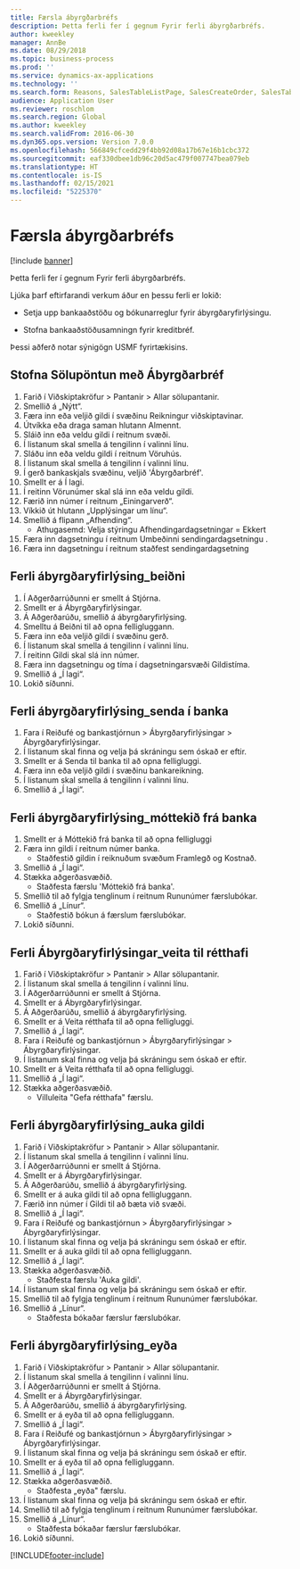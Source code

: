 ```yaml
---
title: Færsla ábyrgðarbréfs
description: Þetta ferli fer í gegnum Fyrir ferli ábyrgðarbréfs.
author: kweekley
manager: AnnBe
ms.date: 08/29/2018
ms.topic: business-process
ms.prod: ''
ms.service: dynamics-ax-applications
ms.technology: ''
ms.search.form: Reasons, SalesTableListPage, SalesCreateOrder, SalesTable, BankLGRequestForm, BankLGRequestFormRequest, BankLGGuarantee, BankLGFormSubmitToBank, BankDocumentAgreementLineLookup, BankLGFormReceiveFromBank, LedgerJournalTable, LedgerJournalTransDaily, BankLGRequestFormGiveToBeneficiary, BankLGFormGiveToBeneficiary, BankLGRequestFormIncreaseValue, BankLGFormIncreaseValue, BankLGRequestFormLiquidate, BankLGFormLiquidate
audience: Application User
ms.reviewer: roschlom
ms.search.region: Global
ms.author: kweekley
ms.search.validFrom: 2016-06-30
ms.dyn365.ops.version: Version 7.0.0
ms.openlocfilehash: 566849cfcedd29f4bb92d08a17b67e16b1cbc372
ms.sourcegitcommit: eaf330dbee1db96c20d5ac479f007747bea079eb
ms.translationtype: HT
ms.contentlocale: is-IS
ms.lasthandoff: 02/15/2021
ms.locfileid: "5225370"
---
```

# <a name="letter-of-guarantee-transaction"></a>Færsla ábyrgðarbréfs

[!include [banner](../../includes/banner.md)]

Þetta ferli fer í gegnum Fyrir ferli ábyrgðarbréfs.



Ljúka þarf eftirfarandi verkum áður en þessu ferli er lokið:

- Setja upp bankaaðstöðu og bókunarreglur fyrir ábyrgðaryfirlýsingu.

- Stofna bankaaðstöðusamningn fyrir kreditbréf.



Þessi aðferð notar sýnigögn USMF fyrirtækisins.


## <a name="create-sales-order-with-letter-of-guarantee"></a>Stofna Sölupöntun með Ábyrgðarbréf
1. Farið í Viðskiptakröfur > Pantanir > Allar sölupantanir.
2. Smellið á „Nýtt“.
3. Færa inn eða veljið gildi í svæðinu Reikningur viðskiptavinar.
4. Útvíkka eða draga saman hlutann Almennt.
5. Sláið inn eða veldu gildi í reitnum svæði.
6. Í listanum skal smella á tengilinn í valinni línu.
7. Sláðu inn eða veldu gildi í reitnum Vöruhús.
8. Í listanum skal smella á tengilinn í valinni línu.
9. Í gerð bankaskjals svæðinu, veljið 'Ábyrgðarbréf'.
10. Smellt er á Í lagi.
11. Í reitinn Vörunúmer skal slá inn eða veldu gildi.
12. Færið inn númer í reitnum „Einingarverð“.
13. Víkkið út hlutann „Upplýsingar um línu“.
14. Smellið á flipann „Afhending“.
    * Athugasemd: Velja stýringu Afhendingardagsetningar = Ekkert  
15. Færa inn dagsetningu í reitnum Umbeðinni sendingardagsetningu .
16. Færa inn dagsetningu í reitnum staðfest sendingardagsetning

## <a name="process-letter-of-guarantee_request"></a>Ferli ábyrgðaryfirlýsing_beiðni
1. Í Aðgerðarrúðunni er smellt á Stjórna.
2. Smellt er á Ábyrgðaryfirlýsingar.
3. Á Aðgerðarúðu, smellið á ábyrgðaryfirlýsing.
4. Smelltu á Beiðni til að opna felligluggann.
5. Færa inn eða veljið gildi í svæðinu gerð.
6. Í listanum skal smella á tengilinn í valinni línu.
7. Í reitinn Gildi skal slá inn númer.
8. Færa inn dagsetningu og tíma í dagsetningarsvæði Gildistíma.
9. Smellið á „Í lagi“.
10. Lokið síðunni.

## <a name="process-letter-of-guarantee_submit-to-bank"></a>Ferli ábyrgðaryfirlýsing_senda í banka
1. Fara í Reiðufé og bankastjórnun > Ábyrgðaryfirlýsingar > Ábyrgðaryfirlýsingar.
2. Í listanum skal finna og velja þá skráningu sem óskað er eftir.
3. Smellt er á Senda til banka til að opna felligluggi.
4. Færa inn eða veljið gildi í svæðinu bankareikning.
5. Í listanum skal smella á tengilinn í valinni línu.
6. Smellið á „Í lagi“.

## <a name="process-letter-of-guarantee_receive-from-bank"></a>Ferli ábyrgðaryfirlýsing_móttekið frá banka
1. Smellt er á Móttekið frá banka til að opna felligluggi
2. Færa inn gildi í reitnum númer banka.
    * Staðfestið gildin í reiknuðum svæðum Framlegð og Kostnað.  
3. Smellið á „Í lagi“.
4. Stækka aðgerðasvæðið.
    * Staðfesta færslu 'Móttekið frá banka'.  
5. Smellið til að fylgja tenglinum í reitnum Rununúmer færslubókar.
6. Smellið á „Línur“.
    * Staðfestið bókun á færslum færslubókar.  
7. Lokið síðunni.

## <a name="process-letter-of-guarantee_give-to-beneficiary"></a>Ferli Ábyrgðaryfirlýsingar_veita til rétthafi
1. Farið í Viðskiptakröfur > Pantanir > Allar sölupantanir.
2. Í listanum skal smella á tengilinn í valinni línu.
3. Í Aðgerðarrúðunni er smellt á Stjórna.
4. Smellt er á Ábyrgðaryfirlýsingar.
5. Á Aðgerðarúðu, smellið á ábyrgðaryfirlýsing.
6. Smellt er á Veita rétthafa til að opna felligluggi.
7. Smellið á „Í lagi“.
8. Fara í Reiðufé og bankastjórnun > Ábyrgðaryfirlýsingar > Ábyrgðaryfirlýsingar.
9. Í listanum skal finna og velja þá skráningu sem óskað er eftir.
10. Smellt er á Veita rétthafa til að opna felligluggi.
11. Smellið á „Í lagi“.
12. Stækka aðgerðasvæðið.
    * Villuleita "Gefa rétthafa" færslu.  

## <a name="process-letter-of-guarantee_increase-value"></a>Ferli ábyrgðaryfirlýsing_auka gildi
1. Farið í Viðskiptakröfur > Pantanir > Allar sölupantanir.
2. Í listanum skal smella á tengilinn í valinni línu.
3. Í Aðgerðarrúðunni er smellt á Stjórna.
4. Smellt er á Ábyrgðaryfirlýsingar.
5. Á Aðgerðarúðu, smellið á ábyrgðaryfirlýsing.
6. Smellt er á auka gildi til að opna felligluggann.
7. Færið inn númer í Gildi til að bæta við svæði.
8. Smellið á „Í lagi“.
9. Fara í Reiðufé og bankastjórnun > Ábyrgðaryfirlýsingar > Ábyrgðaryfirlýsingar.
10. Í listanum skal finna og velja þá skráningu sem óskað er eftir.
11. Smellt er á auka gildi til að opna felligluggann.
12. Smellið á „Í lagi“.
13. Stækka aðgerðasvæðið.
    * Staðfesta færslu 'Auka gildi'.  
14. Í listanum skal finna og velja þá skráningu sem óskað er eftir.
15. Smellið til að fylgja tenglinum í reitnum Rununúmer færslubókar.
16. Smellið á „Línur“.
    * Staðfesta bókaðar færslur færslubókar.  

## <a name="process-letter-of-guarantee_liquidate"></a>Ferli ábyrgðaryfirlýsing_eyða
1. Farið í Viðskiptakröfur > Pantanir > Allar sölupantanir.
2. Í listanum skal smella á tengilinn í valinni línu.
3. Í Aðgerðarrúðunni er smellt á Stjórna.
4. Smellt er á Ábyrgðaryfirlýsingar.
5. Á Aðgerðarúðu, smellið á ábyrgðaryfirlýsing.
6. Smellt er á eyða til að opna felligluggann.
7. Smellið á „Í lagi“.
8. Fara í Reiðufé og bankastjórnun > Ábyrgðaryfirlýsingar > Ábyrgðaryfirlýsingar.
9. Í listanum skal finna og velja þá skráningu sem óskað er eftir.
10. Smellt er á eyða til að opna felligluggann.
11. Smellið á „Í lagi“.
12. Stækka aðgerðasvæðið.
    * Staðfesta „eyða" færslu.  
13. Í listanum skal finna og velja þá skráningu sem óskað er eftir.
14. Smellið til að fylgja tenglinum í reitnum Rununúmer færslubókar.
15. Smellið á „Línur“.
    * Staðfesta bókaðar færslur færslubókar.  
16. Lokið síðunni.



[!INCLUDE[footer-include](../../../includes/footer-banner.md)]